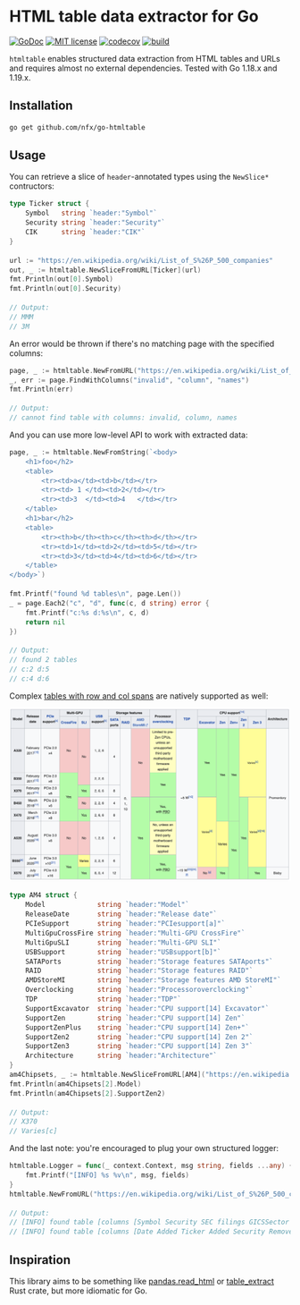 # HTML table data extractor for Go

[![GoDoc](https://img.shields.io/badge/go-documentation-blue.svg)](https://pkg.go.dev/mod/github.com/nfx/go-htmltable)
[![MIT license](https://img.shields.io/badge/License-MIT-blue.svg)](https://github.com/nfx/go-htmltable/blob/main/LICENSE)
[![codecov](https://codecov.io/gh/nfx/go-htmltable/branch/main/graph/badge.svg)](https://codecov.io/gh/nfx/go-htmltable)
[![build](https://github.com/nfx/go-htmltable/workflows/build/badge.svg?branch=main)](https://github.com/nfx/go-htmltable/actions?query=workflow%3Abuild+branch%3Amain)


`htmltable` enables structured data extraction from HTML tables and URLs and requires almost no external dependencies. Tested with Go 1.18.x and 1.19.x.

## Installation

```bash
go get github.com/nfx/go-htmltable
```

## Usage

You can retrieve a slice of `header`-annotated types using the `NewSlice*` contructors:

```go
type Ticker struct {
    Symbol   string `header:"Symbol"`
    Security string `header:"Security"`
    CIK      string `header:"CIK"`
}

url := "https://en.wikipedia.org/wiki/List_of_S%26P_500_companies"
out, _ := htmltable.NewSliceFromURL[Ticker](url)
fmt.Println(out[0].Symbol)
fmt.Println(out[0].Security)

// Output: 
// MMM
// 3M
```

An error would be thrown if there's no matching page with the specified columns:

```go
page, _ := htmltable.NewFromURL("https://en.wikipedia.org/wiki/List_of_S%26P_500_companies")
_, err := page.FindWithColumns("invalid", "column", "names")
fmt.Println(err)

// Output: 
// cannot find table with columns: invalid, column, names
```

And you can use more low-level API to work with extracted data:

```go
page, _ := htmltable.NewFromString(`<body>
    <h1>foo</h2>
    <table>
        <tr><td>a</td><td>b</td></tr>
        <tr><td> 1 </td><td>2</td></tr>
        <tr><td>3  </td><td>4   </td></tr>
    </table>
    <h1>bar</h2>
    <table>
        <tr><th>b</th><th>c</th><th>d</th></tr>
        <tr><td>1</td><td>2</td><td>5</td></tr>
        <tr><td>3</td><td>4</td><td>6</td></tr>
    </table>
</body>`)

fmt.Printf("found %d tables\n", page.Len())
_ = page.Each2("c", "d", func(c, d string) error {
    fmt.Printf("c:%s d:%s\n", c, d)
    return nil
})

// Output: 
// found 2 tables
// c:2 d:5
// c:4 d:6
```

Complex [tables with row and col spans](https://en.wikipedia.org/wiki/List_of_AMD_chipsets#AM4_chipsets) are natively supported as well:

![Wikipedia, AMD AM4 chipsets](doc/colspans-rowspans.png)

```go
type AM4 struct {
    Model             string `header:"Model"`
    ReleaseDate       string `header:"Release date"`
    PCIeSupport       string `header:"PCIesupport[a]"`
    MultiGpuCrossFire string `header:"Multi-GPU CrossFire"`
    MultiGpuSLI       string `header:"Multi-GPU SLI"`
    USBSupport        string `header:"USBsupport[b]"`
    SATAPorts         string `header:"Storage features SATAports"`
    RAID              string `header:"Storage features RAID"`
    AMDStoreMI        string `header:"Storage features AMD StoreMI"`
    Overclocking      string `header:"Processoroverclocking"`
    TDP               string `header:"TDP"`
    SupportExcavator  string `header:"CPU support[14] Excavator"`
    SupportZen        string `header:"CPU support[14] Zen"`
    SupportZenPlus    string `header:"CPU support[14] Zen+"`
    SupportZen2       string `header:"CPU support[14] Zen 2"`
    SupportZen3       string `header:"CPU support[14] Zen 3"`
    Architecture      string `header:"Architecture"`
}
am4Chipsets, _ := htmltable.NewSliceFromURL[AM4]("https://en.wikipedia.org/wiki/List_of_AMD_chipsets")
fmt.Println(am4Chipsets[2].Model)
fmt.Println(am4Chipsets[2].SupportZen2)

// Output:
// X370
// Varies[c]
```

And the last note: you're encouraged to plug your own structured logger:

```go
htmltable.Logger = func(_ context.Context, msg string, fields ...any) {
    fmt.Printf("[INFO] %s %v\n", msg, fields)
}
htmltable.NewFromURL("https://en.wikipedia.org/wiki/List_of_S%26P_500_companies")

// Output:
// [INFO] found table [columns [Symbol Security SEC filings GICSSector GICS Sub-Industry Headquarters Location Date first added CIK Founded] count 504]
// [INFO] found table [columns [Date Added Ticker Added Security Removed Ticker Removed Security Reason] count 308]
```

## Inspiration

This library aims to be something like [pandas.read_html](https://pandas.pydata.org/docs/reference/api/pandas.read_html.html) or [table_extract](https://docs.rs/table-extract/latest/table_extract/) Rust crate, but more idiomatic for Go.
